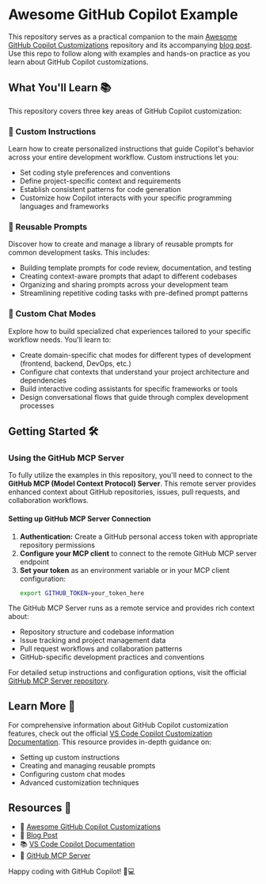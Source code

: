 # Awesome GitHub Copilot Example

This repository serves as a practical companion to the main [Awesome GitHub Copilot Customizations](https://github.com/github/awesome-copilot) repository and its accompanying [blog post](https://aka.ms/awesome-copilot/blog). Use this repo to follow along with examples and hands-on practice as you learn about GitHub Copilot customizations. 

## What You'll Learn 📚

This repository covers three key areas of GitHub Copilot customization:

### 🎯 Custom Instructions
Learn how to create personalized instructions that guide Copilot's behavior across your entire development workflow. Custom instructions let you:
- Set coding style preferences and conventions
- Define project-specific context and requirements  
- Establish consistent patterns for code generation
- Customize how Copilot interacts with your specific programming languages and frameworks

### 💬 Reusable Prompts  
Discover how to create and manage a library of reusable prompts for common development tasks. This includes:
- Building template prompts for code review, documentation, and testing
- Creating context-aware prompts that adapt to different codebases
- Organizing and sharing prompts across your development team
- Streamlining repetitive coding tasks with pre-defined prompt patterns

### 🤖 Custom Chat Modes
Explore how to build specialized chat experiences tailored to your specific workflow needs. You'll learn to:
- Create domain-specific chat modes for different types of development (frontend, backend, DevOps, etc.)
- Configure chat contexts that understand your project architecture and dependencies
- Build interactive coding assistants for specific frameworks or tools
- Design conversational flows that guide through complex development processes  

## Getting Started 🛠️

### Using the GitHub MCP Server

To fully utilize the examples in this repository, you'll need to connect to the **GitHub MCP (Model Context Protocol) Server**. This remote server provides enhanced context about GitHub repositories, issues, pull requests, and collaboration workflows.

#### Setting up GitHub MCP Server Connection

1. **Authentication:** Create a GitHub personal access token with appropriate repository permissions
2. **Configure your MCP client** to connect to the remote GitHub MCP server endpoint
3. **Set your token** as an environment variable or in your MCP client configuration:
   ```bash
   export GITHUB_TOKEN=your_token_here
   ```

The GitHub MCP Server runs as a remote service and provides rich context about:
- Repository structure and codebase information
- Issue tracking and project management data
- Pull request workflows and collaboration patterns
- GitHub-specific development practices and conventions

For detailed setup instructions and configuration options, visit the official [GitHub MCP Server repository](https://github.com/github/github-mcp-server).

## Learn More 📖

For comprehensive information about GitHub Copilot customization features, check out the official [VS Code Copilot Customization Documentation](https://code.visualstudio.com/docs/copilot/copilot-customization). This resource provides in-depth guidance on:

- Setting up custom instructions
- Creating and managing reusable prompts  
- Configuring custom chat modes
- Advanced customization techniques

## Resources 🔗

- 🌟 [Awesome GitHub Copilot Customizations](https://github.com/github/awesome-copilot)
- 📝 [Blog Post](https://aka.ms/awesome-copilot/blog)
- 📚 [VS Code Copilot Documentation](https://code.visualstudio.com/docs/copilot/copilot-customization)
- 🔧 [GitHub MCP Server](https://github.com/github/github-mcp-server)

Happy coding with GitHub Copilot! 🎊💻
